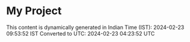 # My Project

This content is dynamically generated in Indian Time (IST): 2024-02-23 09:53:52 IST
Converted to UTC: 2024-02-23 04:23:52 UTC
